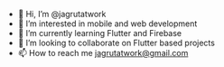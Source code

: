 - 👋 Hi, I’m @jagrutatwork
- 👀 I’m interested in mobile and web development
- 🌱 I’m currently learning Flutter and Firebase
- 💞️ I’m looking to collaborate on Flutter based projects
- 📫 How to reach me jagrutatwork@gmail.com

<!---
jagrutatwork/jagrutatwork is a ✨ special ✨ repository because its `README.md` (this file) appears on your GitHub profile.
You can click the Preview link to take a look at your changes.
--->
